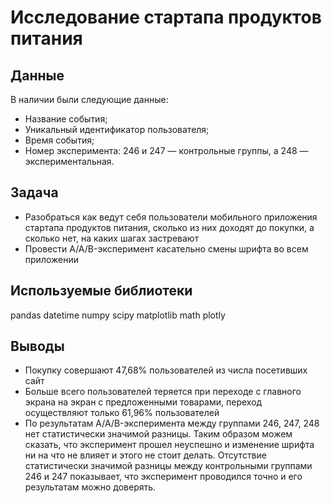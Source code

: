 # Исследование стартапа продуктов питания

## Данные
В наличии были следующие данные:

* Название события;
* Уникальный идентификатор пользователя;
* Время события;
* Номер эксперимента: 246 и 247 — контрольные группы, а 248 — экспериментальная.

## Задача
* Разобраться как ведут себя пользователи мобильного приложения стартапа продуктов питания, сколько из них доходят до покупки, а сколько нет, на каких шагах застревают
* Провести A/A/B-эксперимент касательно смены шрифта во всем приложении


## Используемые библиотеки	
pandas
datetime
numpy
scipy
matplotlib
math
plotly

## Выводы
* Покупку совершают 47,68% пользователей из числа посетивших сайт
* Больше всего пользователей теряется при переходе с главного экрана на экран с предложенными товарами, переход осуществляют только 61,96% пользователей
* По результатам A/A/B-эксперимента между группами 246, 247, 248 нет статистически значимой разницы. Таким образом можем сказать, что эксперимент прошел неуспешно и изменение шрифта ни на что не влияет и этого не стоит делать. Отсутствие статистически значимой разницы между контрольными группами 246 и 247 показывает, что эксперимент проводился точно и его результатам можно доверять.